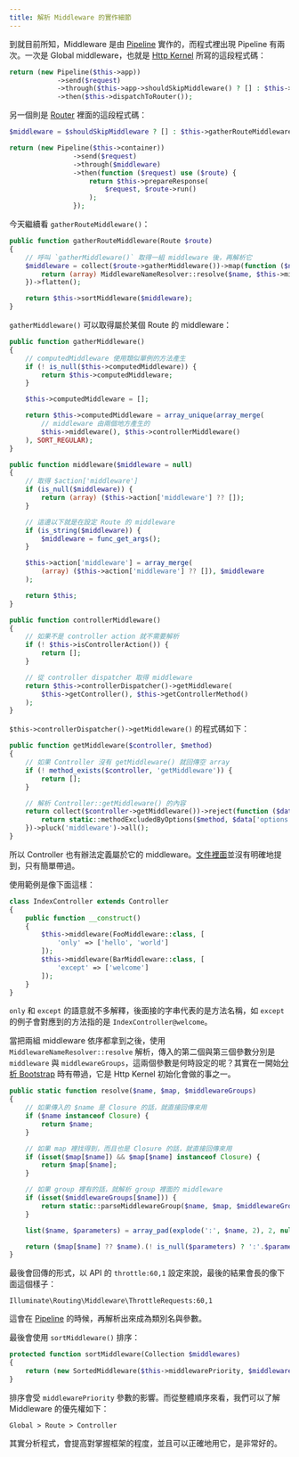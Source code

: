 ```yaml
---
title: 解析 Middleware 的實作細節
---
```


到就目前所知，Middleware 是由 [Pipeline][Day07] 實作的，而程式裡出現 Pipeline 有兩次。一次是 Global middleware，也就是 [Http Kernel][Day17] 所寫的這段程式碼：

```php
return (new Pipeline($this->app))
            ->send($request)
            ->through($this->app->shouldSkipMiddleware() ? [] : $this->middleware)
            ->then($this->dispatchToRouter());
```

另一個則是 [Router][Day18] 裡面的這段程式碼：

```php
$middleware = $shouldSkipMiddleware ? [] : $this->gatherRouteMiddleware($route);

return (new Pipeline($this->container))
                ->send($request)
                ->through($middleware)
                ->then(function ($request) use ($route) {
                    return $this->prepareResponse(
                        $request, $route->run()
                    );
                });
```

今天繼續看 `gatherRouteMiddleware()`：

```php
public function gatherRouteMiddleware(Route $route)
{
    // 呼叫 `gatherMiddleware()` 取得一組 middleware 後，再解析它
    $middleware = collect($route->gatherMiddleware())->map(function ($name) {
        return (array) MiddlewareNameResolver::resolve($name, $this->middleware, $this->middlewareGroups);
    })->flatten();

    return $this->sortMiddleware($middleware);
}
``` 

`gatherMiddleware()` 可以取得屬於某個 Route 的 middleware：

```php
public function gatherMiddleware()
{
    // computedMiddleware 使用類似單例的方法產生
    if (! is_null($this->computedMiddleware)) {
        return $this->computedMiddleware;
    }

    $this->computedMiddleware = [];

    return $this->computedMiddleware = array_unique(array_merge(
        // middleware 由兩個地方產生的
        $this->middleware(), $this->controllerMiddleware()
    ), SORT_REGULAR);
}

public function middleware($middleware = null)
{
    // 取得 $action['middleware']
    if (is_null($middleware)) {
        return (array) ($this->action['middleware'] ?? []);
    }

    // 這邊以下就是在設定 Route 的 middleware
    if (is_string($middleware)) {
        $middleware = func_get_args();
    }

    $this->action['middleware'] = array_merge(
        (array) ($this->action['middleware'] ?? []), $middleware
    );

    return $this;
}

public function controllerMiddleware()
{
    // 如果不是 controller action 就不需要解析
    if (! $this->isControllerAction()) {
        return [];
    }

    // 從 controller dispatcher 取得 middleware
    return $this->controllerDispatcher()->getMiddleware(
        $this->getController(), $this->getControllerMethod()
    );
}
```

`$this->controllerDispatcher()->getMiddleware()` 的程式碼如下：

```php
public function getMiddleware($controller, $method)
{
    // 如果 Controller 沒有 getMiddleware() 就回傳空 array
    if (! method_exists($controller, 'getMiddleware')) {
        return [];
    }

    // 解析 Controller::getMiddleware() 的內容
    return collect($controller->getMiddleware())->reject(function ($data) use ($method) {
        return static::methodExcludedByOptions($method, $data['options']);
    })->pluck('middleware')->all();
}
```

所以 Controller 也有辦法定義屬於它的 middleware。[文件裡面](https://laravel.com/docs/5.7/controllers#basic-controllers)並沒有明確地提到，只有簡單帶過。

使用範例是像下面這樣：

```php
class IndexController extends Controller
{
    public function __construct()
    {
        $this->middleware(FooMiddleware::class, [
            'only' => ['hello', 'world']
        ]);
        $this->middleware(BarMiddleware::class, [
            'except' => ['welcome']
        ]);
    }
}
```

`only` 和 `except` 的語意就不多解釋，後面接的字串代表的是方法名稱，如 `except` 的例子會對應到的方法指的是 `IndexController@welcome`。

當把兩組 middleware 依序都拿到之後，使用 `MiddlewareNameResolver::resolve` 解析，傳入的第二個與第三個參數分別是 `middleware` 與 `middlewareGroups`，這兩個參數是何時設定的呢？其實在一開始[分析 Bootstrap][Day02] 時有帶過，它是 Http Kernel 初始化會做的事之一。

```php
public static function resolve($name, $map, $middlewareGroups)
{
    // 如果傳入的 $name 是 Closure 的話，就直接回傳來用
    if ($name instanceof Closure) {
        return $name;
    }

    // 如果 map 裡找得到，而且也是 Closure 的話，就直接回傳來用
    if (isset($map[$name]) && $map[$name] instanceof Closure) {
        return $map[$name];
    }

    // 如果 group 裡有的話，就解析 group 裡面的 middleware
    if (isset($middlewareGroups[$name])) {
        return static::parseMiddlewareGroup($name, $map, $middlewareGroups);
    }

    list($name, $parameters) = array_pad(explode(':', $name, 2), 2, null);

    return ($map[$name] ?? $name).(! is_null($parameters) ? ':'.$parameters : '');
}
```

最後會回傳的形式，以 API 的 `throttle:60,1` 設定來說，最後的結果會長的像下面這個樣子：

```
Illuminate\Routing\Middleware\ThrottleRequests:60,1
```

這會在 [Pipeline][Day07] 的時候，再解析出來成為類別名與參數。

最後會使用 `sortMiddleware()` 排序：

```php
protected function sortMiddleware(Collection $middlewares)
{
    return (new SortedMiddleware($this->middlewarePriority, $middlewares))->all();
}
```

排序會受 `middlewarePriority` 參數的影響。而從整體順序來看，我們可以了解 Middleware 的優先權如下：

```
Global > Route > Controller
```

其實分析程式，會提高對掌握框架的程度，並且可以正確地用它，是非常好的。

[Day02]: day02.md
[Day07]: day07.md
[Day17]: day17.md
[Day18]: day18.md
